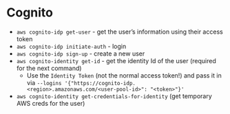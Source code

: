 # Cognito

- `aws cognito-idp get-user` - get the user’s information using their access token
- `aws cognito-idp initiate-auth` - login
- `aws cognito-idp sign-up` - create a new user
- `aws cognito-identity get-id` - get the identity Id of the user (required for the next command)
    - Use the `Identity Token` (not the normal access token!) and pass it in via `--logins '{"https://cognito-idp.<region>.amazonaws.com/<user-pool-id>": "<token>"}'`
- `aws cognito-identity get-credentials-for-identity` (get temporary AWS creds for the user)